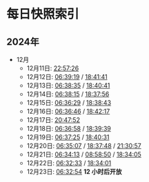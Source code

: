 # 每日快照索引

## 2024年

- 12月
  - 12月11日: [22:57:26](202412/1122.md)
  - 12月12日: [06:39:19](202412/1206.md) / [18:41:41](202412/1218.md)
  - 12月13日: [06:38:35](202412/1306.md) / [18:40:41](202412/1318.md)
  - 12月14日: [06:38:15](202412/1406.md) / [18:37:56](202412/1418.md)
  - 12月15日: [06:36:29](202412/1506.md) / [18:38:43](202412/1518.md)
  - 12月16日: [06:36:46](202412/1606.md) / [18:42:17](202412/1618.md)
  - 12月17日: [20:47:52](202412/1720.md)
  - 12月18日: [06:36:58](202412/1806.md) / [18:39:39](202412/1818.md)
  - 12月19日: [06:37:25](202412/1906.md) / [18:40:31](202412/1918.md)
  - 12月20日: [06:35:07](202412/2006.md) / [18:37:48](202412/2018.md) / [21:30:57](202412/2021.md)
  - 12月21日: [06:34:13](202412/2106.md) / [08:58:50](202412/2108.md) / [18:34:05](202412/2118.md)
  - 12月22日: [06:32:33](202412/2206.md) / [18:34:01](202412/2218.md)
  - 12月23日: [06:32:54](202412/2306.md) **12 小时后开放**